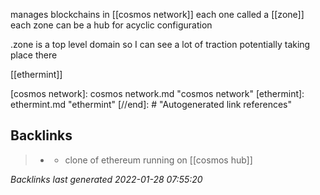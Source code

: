 manages blockchains in [[cosmos network]]
each one called a [[zone]] each zone can be a hub for acyclic configuration

.zone is a top level domain so I can see a lot of traction potentially taking place there

[[ethermint]]

[//begin]: # "Autogenerated link references for markdown compatibility"
[cosmos network]: cosmos network.md "cosmos network"
[ethermint]: ethermint.md "ethermint"
[//end]: # "Autogenerated link references"

## Backlinks

> - [](ethermint.md)
>   - clone of ethereum running on [[cosmos hub]]

_Backlinks last generated 2022-01-28 07:55:20_
